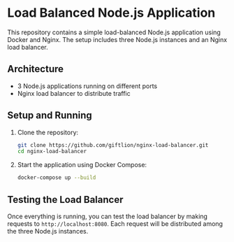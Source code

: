 # Load Balanced Node.js Application

This repository contains a simple load-balanced Node.js application using Docker and Nginx. The setup includes three Node.js instances and an Nginx load balancer.

## Architecture

- 3 Node.js applications running on different ports
- Nginx load balancer to distribute traffic

## Setup and Running

1. Clone the repository:
   ```bash
   git clone https://github.com/giftlion/nginx-load-balancer.git
   cd nginx-load-balancer
   ```

2. Start the application using Docker Compose:
   ```bash
   docker-compose up --build
   ```

## Testing the Load Balancer

Once everything is running, you can test the load balancer by making requests to `http://localhost:8080`. Each request will be distributed among the three Node.js instances.

